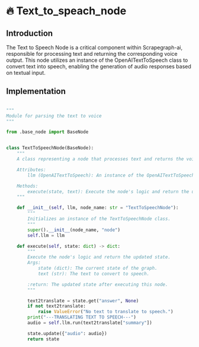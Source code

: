 # 🔥 Text_to_speach_node

## Introduction
The Text to Speech Node is a critical component within Scrapegraph-ai, responsible for processing text and returning the corresponding voice output. This node utilizes an instance of the OpenAITextToSpeech class to convert text into speech, enabling the generation of audio responses based on textual input.

## Implementation
```python

"""
Module for parsing the text to voice
"""

from .base_node import BaseNode


class TextToSpeechNode(BaseNode):
    """
    A class representing a node that processes text and returns the voice.

    Attributes:
        llm (OpenAITextToSpeech): An instance of the OpenAITextToSpeech class.

    Methods:
        execute(state, text): Execute the node's logic and return the updated state.
    """

    def __init__(self, llm, node_name: str = "TextToSpeechNode"):
        """
        Initializes an instance of the TextToSpeechNode class.
        """
        super().__init__(node_name, "node")
        self.llm = llm

    def execute(self, state: dict) -> dict:
        """
        Execute the node's logic and return the updated state.
        Args:
            state (dict): The current state of the graph.
            text (str): The text to convert to speech.

        :return: The updated state after executing this node.
        """

        text2translate = state.get("answer", None)
        if not text2translate:
            raise ValueError("No text to translate to speech.")
        print("---TRANSLATING TEXT TO SPEECH---")
        audio = self.llm.run(text2translate["summary"])

        state.update({"audio": audio})
        return state
```
